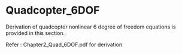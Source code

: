 # Quadcopter_6DOF
Derivation of quadcopter nonlinear 6 degree of freedom equations is provided in this section.

Refer : Chapter2_Quad_6DOF.pdf for derivation
